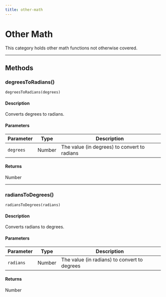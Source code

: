 ```yaml
---
title: other-math
---
```


# Other Math

This category holds other math functions not otherwise covered.

---

## Methods

### degreesToRadians()

`degreesToRadians(degrees)`

#### Description

Converts degrees to radians.

#### Parameters

| Parameter |  Type  |                 Description                  |
| --------- | ------ | -------------------------------------------- |
| `degrees` | Number | The value (in degrees) to convert to radians |

#### Returns

Number

---

### radiansToDegrees()

`radiansToDegrees(radians)`

#### Description

Converts radians to degrees.

#### Parameters

| Parameter |  Type  |                 Description                  |
| --------- | ------ | -------------------------------------------- |
| `radians` | Number | The value (in radians) to convert to degrees |

#### Returns

Number
